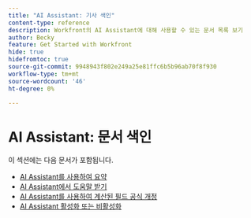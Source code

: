 ```yaml
---
title: "AI Assistant: 기사 색인"
content-type: reference
description: Workfront의 AI Assistant에 대해 사용할 수 있는 문서 목록 보기
author: Becky
feature: Get Started with Workfront
hide: true
hidefromtoc: true
source-git-commit: 9948943f802e249a25e81ffc6b5b96ab70f8f930
workflow-type: tm+mt
source-wordcount: '46'
ht-degree: 0%

---
```


# AI Assistant: 문서 색인

이 섹션에는 다음 문서가 포함됩니다.

* [AI Assistant를 사용하여 요약](/help/quicksilver/workfront-basics/ai-assistant/summarize-this.md)
* [AI Assistant에서 도움말 받기](/help/quicksilver/workfront-basics/ai-assistant/use-ai-to-retrieve-instructions.md)
* [AI Assistant를 사용하여 계산된 필드 공식 개정](/help/quicksilver/workfront-basics/ai-assistant/use-ai-assistant-to-check-formulas.md)
* [AI Assistant 활성화 또는 비활성화](/help/quicksilver/workfront-basics/ai-assistant/enable-or-disable-assistant.md)
